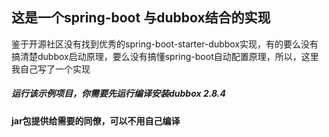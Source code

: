 ## 这是一个spring-boot 与dubbox结合的实现

鉴于开源社区没有找到优秀的spring-boot-starter-dubbox实现，有的要么没有搞清楚dubbox启动原理，要么没有搞懂spring-boot自动配置原理，所以，这里我自己写了一个实现
##### 运行该示例项目，你需要先运行编译安装dubbox 2.8.4 
#### jar包提供给需要的同僚，可以不用自己编译